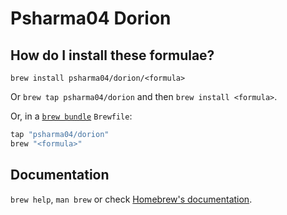 # Psharma04 Dorion

## How do I install these formulae?

`brew install psharma04/dorion/<formula>`

Or `brew tap psharma04/dorion` and then `brew install <formula>`.

Or, in a [`brew bundle`](https://github.com/Homebrew/homebrew-bundle) `Brewfile`:

```ruby
tap "psharma04/dorion"
brew "<formula>"
```

## Documentation

`brew help`, `man brew` or check [Homebrew's documentation](https://docs.brew.sh).
